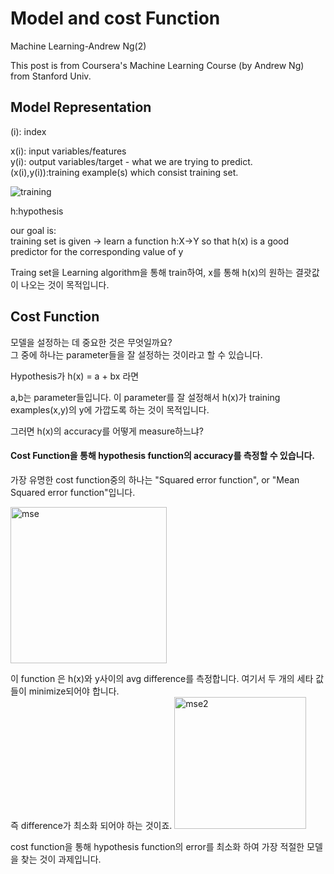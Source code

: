 # Model and cost Function

Machine Learning-Andrew Ng(2)


This post is from Coursera's Machine Learning Course (by Andrew Ng) from Stanford Univ.

## Model Representation

(i): index

x(i): input variables/features  
y(i): output variables/target - what we are trying to predict.  
(x(i),y(i)):training example(s) which consist training set.

![training](https://user-images.githubusercontent.com/41497195/55250216-0474a680-5291-11e9-8f29-7c6d4ef10dd4.png)

h:hypothesis

our goal is:  
training set is given -> 
learn a function h:X->Y so that h(x) is a good predictor for the corresponding value of y

Traing set을 Learning algorithm을 통해 train하여,
x를 통해 h(x)의 원하는 결괏값이 나오는 것이 목적입니다.

## Cost Function

모델을 설정하는 데 중요한 것은 무엇일까요?  
그 중에 하나는 parameter들을 잘 설정하는 것이라고 할 수 있습니다.

Hypothesis가 h(x) = a + bx 라면

a,b는 parameter들입니다. 이 parameter를 잘 설정해서 h(x)가 training examples(x,y)의 y에 가깝도록 하는 것이 목적입니다.

그러면 h(x)의 accuracy를 어떻게 measure하느냐?  

#### Cost Function을 통해 hypothesis function의 accuracy를 측정할 수 있습니다.  

가장 유명한 cost function중의 하나는 "Squared error function", or "Mean Squared error function"입니다.

<img width="250" alt="mse" src="https://user-images.githubusercontent.com/41497195/55253329-6684da00-5298-11e9-857b-c7236b002044.PNG">


이 function 은 h(x)와 y사이의 avg difference를 측정합니다.
여기서 두 개의 세타 값들이 minimize되어야 합니다.  
즉 difference가 최소화 되어야 하는 것이죠.
<img width="211" alt="mse2" src="https://user-images.githubusercontent.com/41497195/55253530-f034a780-5298-11e9-8806-5e87ded4d16a.PNG">

cost function을 통해 hypothesis function의 error를 최소화 하여 가장 적절한 모델을 찾는 것이 과제입니다.


